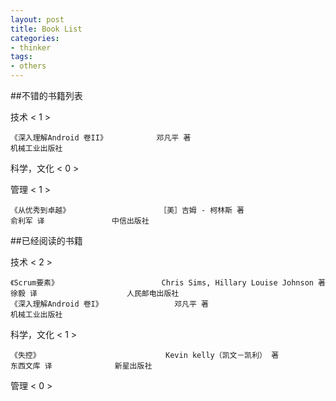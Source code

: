 ```yaml
---
layout: post
title: Book List
categories:
- thinker
tags:
- others
---
```



##不错的书籍列表

技术 < 1 >

	《深入理解Android 卷II》			邓凡平	著															机械工业出版社
	

科学，文化 < 0 >


管理 < 1 >

	《从优秀到卓越》					［美］吉姆 - 柯林斯 著						俞利军 译				中信出版社



##已经阅读的书籍

技术 < 2 >

	《Scrum要素》						Chris Sims, Hillary Louise Johnson 著		徐毅 译					人民邮电出版社
	《深入理解Android 卷I》				邓凡平	著															机械工业出版社


科学，文化 < 1 >

	《失控》							Kevin kelly（凯文－凯利） 著				东西文库 译				新星出版社


管理 < 0 >


